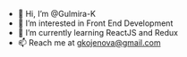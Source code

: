 - 👋 Hi, I’m @Gulmira-K
- 👀 I’m interested in Front End Development
- 🌱 I’m currently learning ReactJS and Redux
- 📫 Reach me at <gkojenova@gmail.com>

<!---
Gulmira-K/Gulmira-K is a ✨ special ✨ repository because its `README.md` (this file) appears on your GitHub profile.
You can click the Preview link to take a look at your changes.
--->
